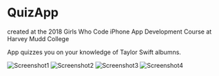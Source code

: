 # QuizApp 
created at the 2018 Girls Who Code iPhone App Development Course at Harvey Mudd College

App quizzes you on your knowledge of Taylor Swift albumns.

![Screenshot1](AppPhotos/Photo1.png)
![Screenshot2](AppPhotos/Photo2.png)
![Screenshot3](AppPhotos/Photo3.png)
![Screenshot4](AppPhotos/Photo4.png)


